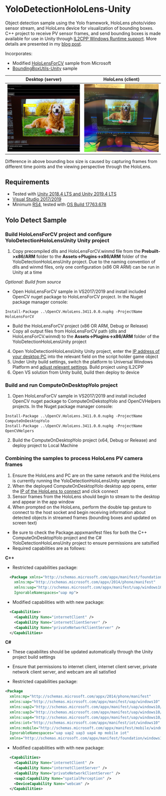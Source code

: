 # YoloDetectionHoloLens-Unity
Object detection sample using the Yolo framework, HoloLens photo/video sensor stream, and HoloLens device for visualization of bounding boxes. C++ project to receive PV sensor frames, and send bounding boxes is made available for use in Unity through [IL2CPP Windows Runtime support](https://docs.unity3d.com/2018.4/Documentation/Manual/IL2CPP-WindowsRuntimeSupport.html). More details are presented in my [blog post](https://doughtmw.github.io/posts/YoloDetection-Unity-3).

Incorporates:
- Modified [HoloLensForCV](https://github.com/microsoft/HoloLensForCV) sample from Microsoft 
- [BoundingBoxUtils-Unity](https://github.com/doughtmw/BoundingBoxUtils-Unity) sample

Desktop (server)             |  HoloLens (client)
:-------------------------:|:-------------------------:
![](yolo-server-noip.jpg)  |  ![](yolo-hololens.JPG)

Difference in above bounding box size is caused by capturing frames from different time points and the viewing perspective through the HoloLens.

## Requirements
- Tested with [Unity 2018.4 LTS and Unity 2019.4 LTS](https://unity3d.com/unity/qa/lts-releases
)
- [Visual Studio 2017/2019](https://visualstudio.microsoft.com/downloads/)
- Minimum [RS4](https://docs.microsoft.com/en-us/windows/mixed-reality/release-notes-april-2018), tested with [OS Build 17763.678](https://support.microsoft.com/en-ca/help/4511553/windows-10-update-kb4511553)

## Yolo Detect Sample
### Build HoloLensForCV project and configure YoloDetectionHoloLensUnity Unity project
1. Copy precompiled dlls and HoloLensForCV.winmd file from the **Prebuilt->x86/ARM** folder to the **Assets->Plugins->x86/ARM** folder of the YoloDetectionHoloLensUnity project. Due to the naming convention of dlls and winmd files, only one configuration (x86 OR ARM) can be run in Unity at a time

*Optional: Build from source*
- Open HoloLensForCV sample in VS2017/2019 and install included OpenCV nuget package to HoloLensForCV project. In the Nuget package manager console:
```
Install-Package ..\OpenCV.HoloLens.3411.0.0.nupkg -ProjectName HoloLensForCV
```
- Build the HoloLensForCV project (x86 OR ARM, Debug or Release)
- Copy all output files from HoloLensForCV path (dlls and HoloLensForCV.winmd) to the **Assets->Plugins->x86/ARM** folder of the YoloDetectionHoloLensUnity project
4. Open YoloDetectionHoloLensUnity Unity project, enter the [IP address of your desktop PC](https://support.microsoft.com/en-ca/help/4026518/windows-10-find-your-ip-address) into the relevant field on the script holder game object
5. Under Unity build settings, switch the platform to Universal Windows Platform and [adjust relevant settings](https://blogs.msdn.microsoft.com/appconsult/2018/11/08/how-to-debug-unity-projects-with-il2cpp-backends-on-the-hololens/). Build project using IL2CPP
6. Open VS solution from Unity build, build then deploy to device

### Build and run ComputeOnDesktopYolo project
1. Open HoloLensForCV sample in VS2017/2019 and install included OpenCV nuget package to ComputeOnDekstopYolo and OpenCVHelpers projects. In the Nuget package manager console: 
```
Install-Package ..\OpenCV.HoloLens.3411.0.0.nupkg -ProjectName ComputeOnDesktopYolo
Install-Package ..\OpenCV.HoloLens.3411.0.0.nupkg -ProjectName OpenCVHelpers
```
2. Build the ComputeOnDesktopYolo project (x64, Debug or Release) and deploy project to Local Machine

### Combining the samples to process HoloLens PV camera frames
1. Ensure the HoloLens and PC are on the same network and the HoloLens is currently running the YoloDetectionHoloLensUnity sample
2. When the deployed ComputeOnDesktopYolo desktop app opens, enter the [IP of the HoloLens to connect](https://docs.microsoft.com/en-us/windows/mixed-reality/using-the-windows-device-portal) and click connect
5. Sensor frames from the HoloLens should begin to stream to the desktop and appear in the app window
6. When prompted on the HoloLens, perform the double tap gesture to connect to the host socket and begin receiving information about detected objects in streamed frames (bounding boxes and updated on screen text)

- Be sure to check the Package.appxmanifest files for both the C++ ComputeOnDesktopYolo project and the C# YoloDetectionHoloLensUnity project to ensure permissions are satsified
- Required capabilities are as follows:

**C++**
- Restricted capabilities package:
```xml
  <Package xmlns="http://schemas.microsoft.com/appx/manifest/foundation/windows10" 
    xmlns:mp="http://schemas.microsoft.com/appx/2014/phone/manifest" 
    xmlns:uap="http://schemas.microsoft.com/appx/manifest/uap/windows10" 
    IgnorableNamespaces="uap mp">
```
- Modified capabilities with with new package:
``` xml
  <Capabilities>
    <Capability Name="internetClient" />
    <Capability Name="internetClientServer" />
    <Capability Name="privateNetworkClientServer" />
  </Capabilities>
```

**C#**
- These capabilites should be updated automatically through the Unity project build settings
- Ensure that permissions to internet client, internet client server, private network client server, and webcam are all satisfied

- Restricted capabilities package:
``` xml
<Package 
  xmlns:mp="http://schemas.microsoft.com/appx/2014/phone/manifest" 
  xmlns:uap="http://schemas.microsoft.com/appx/manifest/uap/windows10" 
  xmlns:uap2="http://schemas.microsoft.com/appx/manifest/uap/windows10/2" 
  xmlns:uap3="http://schemas.microsoft.com/appx/manifest/uap/windows10/3" 
  xmlns:uap4="http://schemas.microsoft.com/appx/manifest/uap/windows10/4" 
  xmlns:iot="http://schemas.microsoft.com/appx/manifest/iot/windows10" 
  xmlns:mobile="http://schemas.microsoft.com/appx/manifest/mobile/windows10" 
  IgnorableNamespaces="uap uap2 uap3 uap4 mp mobile iot" 
  xmlns="http://schemas.microsoft.com/appx/manifest/foundation/windows10"> 
```
- Modified capabilities with with new package:
``` xml
  <Capabilities>
    <Capability Name="internetClient" />
    <Capability Name="internetClientServer" />
    <Capability Name="privateNetworkClientServer" />
    <uap2:Capability Name="spatialPerception" />
    <DeviceCapability Name="webcam" />
  </Capabilities>
```

